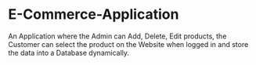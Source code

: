# E-Commerce-Application
An Application where the Admin can Add, Delete, Edit products, the Customer can select the product on the Website when logged in and store the data into a Database dynamically.
